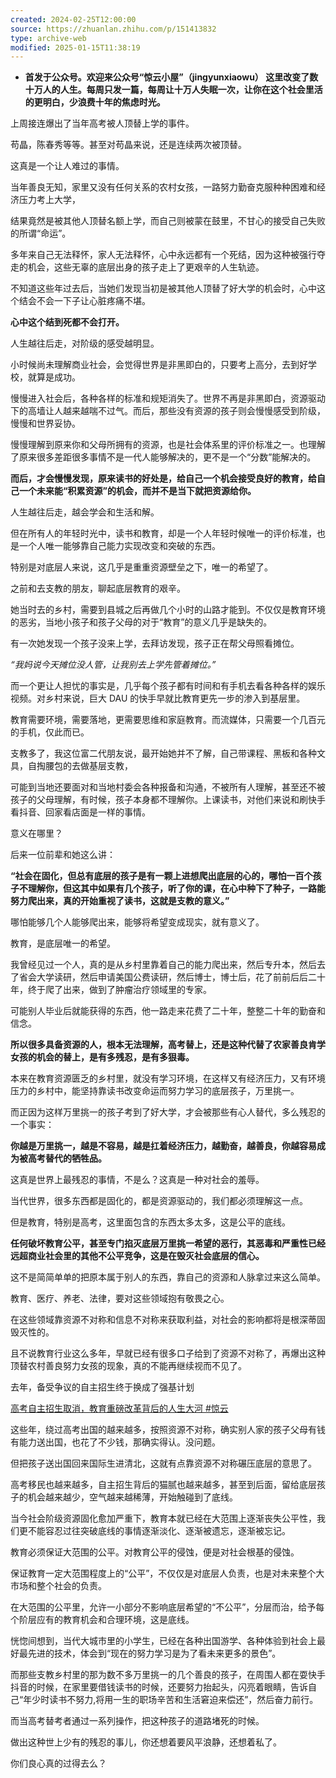 ```yaml
---
created: 2024-02-25T12:00:00
source: https://zhuanlan.zhihu.com/p/151413832
type: archive-web
modified: 2025-01-15T11:38:19
---
```


- **首发于公众号。欢迎来公众号“惊云小屋”（jingyunxiaowu） 这里改变了数十万人的人生。每周只发一篇，每周让十万人失眠一次，让你在这个社会里活的更明白，少浪费十年的焦虑时光。**

上周接连爆出了当年高考被人顶替上学的事件。

苟晶，陈春秀等等。甚至对苟晶来说，还是连续两次被顶替。

这真是一个让人难过的事情。

当年善良无知，家里又没有任何关系的农村女孩，一路努力勤奋克服种种困难和经济压力考上大学，

结果竟然是被其他人顶替名额上学，而自己则被蒙在鼓里，不甘心的接受自己失败的所谓“命运”。

多年来自己无法释怀，家人无法释怀，心中永远都有一个死结，因为这种被强行夺走的机会，这些无辜的底层出身的孩子走上了更艰辛的人生轨迹。

不知道这些年过去后，当她们发现当初是被其他人顶替了好大学的机会时，心中这个结会不会一下子让心脏疼痛不堪。

**心中这个结到死都不会打开。**

人生越往后走，对阶级的感受越明显。

小时候尚未理解商业社会，会觉得世界是非黑即白的，只要考上高分，去到好学校，就算是成功。

慢慢进入社会后，各种各样的标准和规矩消失了。世界不再是非黑即白，资源驱动下的高墙让人越来越喘不过气。而后，那些没有资源的孩子则会慢慢感受到阶级，慢慢和世界妥协。

慢慢理解到原来你和父母所拥有的资源，也是社会体系里的评价标准之一。也理解了原来很多差距很多事情不是一代人能够解决的，更不是一个“分数”能解决的。

**而后，才会慢慢发现，原来读书的好处是，给自己一个机会接受良好的教育，给自己一个未来能“积累资源”的机会，而并不是当下就把资源给你。**

人生越往后走，越会学会和生活和解。

但在所有人的年轻时光中，读书和教育，却是一个人年轻时候唯一的评价标准，也是一个人唯一能够靠自己能力实现改变和突破的东西。

特别是对底层人来说，这几乎是重重资源壁垒之下，唯一的希望了。

之前和去支教的朋友，聊起底层教育的艰辛。

她当时去的乡村，需要到县城之后再做几个小时的山路才能到。不仅仅是教育环境的恶劣，当地小孩子和孩子父母的对于“教育”的意义几乎是缺失的。

有一次她发现一个孩子没来上学，去拜访发现，孩子正在帮父母照看摊位。

_“我妈说今天摊位没人管，让我别去上学先管着摊位。”_

而一个更让人担忧的事实是，几乎每个孩子都有时间和有手机去看各种各样的娱乐视频。对乡村来说，巨大 DAU 的快手早就比教育更先一步的渗入到基层里。

教育需要环境，需要落地，更需要思维和家庭教育。而流媒体，只需要一个几百元的手机，仅此而已。

支教多了，我这位富二代朋友说，最开始她并不了解，自己带课程、黑板和各种文具，自掏腰包的去做基层支教，

可能到当地还要面对和当地村委会各种报备和沟通，不被所有人理解，甚至还不被孩子的父母理解，有时候，孩子本身都不理解你。上课读书，对他们来说和刷快手看抖音、回家看店面是一样的事情。

意义在哪里？

后来一位前辈和她这么讲：

**“社会在固化，但总有底层的孩子是有一颗上进想爬出底层的心的，哪怕一百个孩子不理解你，但这其中如果有几个孩子，听了你的课，在心中种下了种子，一路能努力爬出来，真的开始重视了读书，这就是支教的意义。”**

哪怕能够几个人能够爬出来，能够将希望变成现实，就有意义了。

教育，是底层唯一的希望。

我曾经见过一个人，真的是从乡村里靠着自己的能力爬出来，然后专升本，然后去了省会大学读研，然后申请美国公费读研，然后博士，博士后，花了前前后后二十年，终于爬了出来，做到了肿瘤治疗领域里的专家。

可能别人毕业后就能获得的东西，他一路走来花费了二十年，整整二十年的勤奋和信念。

**所以很多具备资源的人，根本无法理解，高考替上，还是这种代替了农家善良肯学女孩的机会的替上，是有多残忍，是有多狠毒。**

本来在教育资源匮乏的乡村里，就没有学习环境，在这样又有经济压力，又有环境压力的乡村中，能坚持靠读书改变命运而努力学习的底层孩子，万里挑一。

而正因为这样万里挑一的孩子考到了好大学，才会被那些有心人替代，多么残忍的一个事实：

**你越是万里挑一，越是不容易，越是扛着经济压力，越勤奋，越善良，你越容易成为被高考替代的牺牲品。**

这真是世界上最残忍的事情，不是么？这真是一种对社会的羞辱。

当代世界，很多东西都是固化的，都是资源驱动的，我们都必须理解这一点。

但是教育，特别是高考，这里面包含的东西太多太多，这是公平的底线。

**任何破坏教育公平，甚至专门掐灭底层万里挑一希望的恶行，其恶毒和严重性已经远超商业社会里的其他不公平竞争，这是在毁灭社会底层的信心。**

这不是简简单单的把原本属于别人的东西，靠自己的资源和人脉拿过来这么简单。

教育、医疗、养老、法律，要对这些领域抱有敬畏之心。

在这些领域靠资源不对称和信息不对称来获取利益，对社会的影响都将是根深蒂固毁灭性的。

且不说教育行业这么多年，早就已经有很多口子给到了资源不对称了，再爆出这种顶替农村善良努力女孩的现象，真的不能再继续视而不见了。

去年，备受争议的自主招生终于换成了强基计划

[高考自主招生取消，教育重磅改革背后的人生大河 #惊云](http://mp.weixin.qq.com/s?__biz=MzU1Mjk1MDY2OA==&mid=2247483781&idx=1&sn=2b708f7fafaf28af034c2b9f4db8dc0b&chksm=fbfb0f66cc8c8670620585d7ca2eec7a517d8231167255a517186476da84cce4e9a49c3c3188&scene=21#wechat_redirect)

这些年，绕过高考出国的越来越多，按照资源不对称，确实别人家的孩子父母有钱有能力送出国，也花了不少钱，那确实得认。没问题。

但把孩子送出国回来国际生进清北，这就有点靠资源不对称碾压底层的意思了。

高考移民也越来越多，自主招生背后的猫腻也越来越多，甚至到后面，留给底层孩子的机会越来越少，空气越来越稀薄，开始触碰到了底线。

当今社会阶级资源固化愈加严重下，教育本就已经在大范围上逐渐丧失公平性，我们更不能容忍过往突破底线的事情逐渐淡化、逐渐被遗忘，逐渐被忘记。

教育必须保证大范围的公平。对教育公平的侵蚀，便是对社会根基的侵蚀。

保证教育一定大范围程度上的“公平”，不仅仅是对底层人负责，也是对未来整个大市场和整个社会的负责。

在大范围的公平里，允许一小部分不影响底层希望的“不公平”，分层而治，给予每个阶层应有的教育机会和合理环境，这是底线。

恍惚间想到，当代大城市里的小学生，已经在各种出国游学、各种体验到社会上最好最先进的技术，体会到“现在的努力学习是为了看未来更多的景色”。

而那些支教乡村里的那为数不多万里挑一的几个善良的孩子，在周围人都在耍快手抖音的时候，在家里要借钱读书的时候，还要努力抬起头，闪亮着眼睛，告诉自己“年少时读书不努力,将用一生的职场辛苦和生活窘迫来偿还”，然后奋力前行。

而当高考替考者通过一系列操作，把这种孩子的道路堵死的时候。

做出这种世上少有的残忍的事儿，你还想着要风平浪静，还想着私了。

你们良心真的过得去么？

